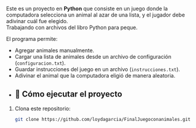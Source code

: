Este es un proyecto en **Python** que consiste en un juego donde la computadora selecciona un animal al azar de una lista, y el jugador debe adivinar cuál fue elegido.  
   Trabajando con archivos del libro Python para peque.

El programa permite:
- Agregar animales manualmente.
- Cargar una lista de animales desde un archivo de configuración (`configuracion.txt`).
- Guardar instrucciones del juego en un archivo (`instrucciones.txt`).
- Adivinar el animal que la computadora eligió de manera aleatoria.
- ## 🚀 Cómo ejecutar el proyecto

1. Clona este repositorio:
   ```bash
   git clone https://github.com/loydagarcia/FinalJuegoconanimales.git
   